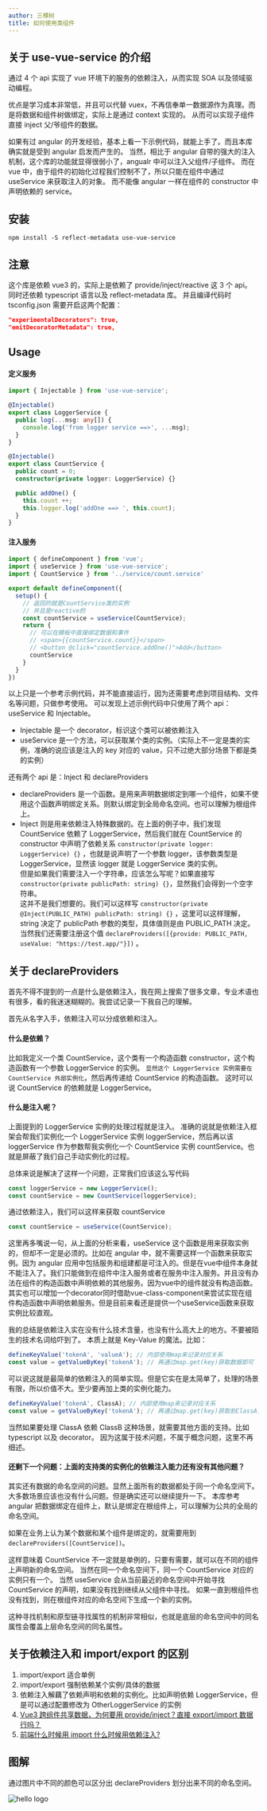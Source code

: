 ```yaml
---
author: 三棵树
title: 如何使用类组件
---
```


## 关于 use-vue-service 的介绍

通过 4 个 api 实现了 vue 环境下的服务的依赖注入，从而实现 SOA 以及领域驱动编程。

优点是学习成本非常低，并且可以代替 vuex，不再信奉单一数据源作为真理。而是将数据和组件树做绑定，实际上是通过 context 实现的。
从而可以实现子组件直接 inject 父/爷组件的数据。

如果有过 angular 的开发经验，基本上看一下示例代码，就能上手了。而且本库确实就是受到 angular 启发而产生的。
当然，相比于 angular 自带的强大的注入机制，这个库的功能就显得很弱小了，angualr 中可以注入父组件/子组件。
而在 vue 中，由于组件的初始化过程我们控制不了，所以只能在组件中通过 useService 来获取注入的对象。
而不能像 angular 一样在组件的 constructor 中声明依赖的 service。

## 安装

`npm install -S reflect-metadata use-vue-service`

## 注意

这个库是依赖 vue3 的，实际上是依赖了 provide/inject/reactive 这 3 个 api。
同时还依赖 typescript 语言以及 reflect-metadata 库。
并且编译代码时 tsconfig.json 需要开启这两个配置：

```json
"experimentalDecorators": true,
"emitDecoratorMetadata": true,
```

## Usage

#### 定义服务

```ts
import { Injectable } from 'use-vue-service';

@Injectable()
export class LoggerService {
  public log(...msg: any[]) {
    console.log('from logger service ==>', ...msg);
  }
}

@Injectable()
export class CountService {
  public count = 0;
  constructor(private logger: LoggerService) {}

  public addOne() {
    this.count ++;
    this.logger.log('addOne ==> ', this.count);
  }
}
```

#### 注入服务

```ts
import { defineComponent } from 'vue';
import { useService } from 'use-vue-service';
import { CountService } from '../service/count.service'

export default defineComponent({
  setup() {
    // 返回的就是CountService类的实例
    // 并且是reactive的
    const countService = useService(CountService);
    return {
      // 可以在模板中直接绑定数据和事件
      // <span>{{countService.count}}</span>
      // <button @click="countService.addOne()">Add</button>
      countService
    }
  }
})

```

以上只是一个参考示例代码，并不能直接运行，因为还需要考虑到项目结构、文件名等问题，只做参考使用。
可以发现上述示例代码中只使用了两个 api：useService 和 Injectable。

- Injectable 是一个 decorator，标识这个类可以被依赖注入
- useService 是一个方法，可以获取某个类的实例。（实际上不一定是类的实例，准确的说应该是注入的 key 对应的 value，只不过绝大部分场景下都是类的实例）

还有两个 api 是：Inject 和 declareProviders

- declareProviders 是一个函数。是用来声明数据绑定到哪一个组件，如果不使用这个函数声明绑定关系。则默认绑定到全局命名空间。也可以理解为根组件上。
- Inject 则是用来依赖注入特殊数据的。在上面的例子中，我们发现 CountService 依赖了 LoggerService，然后我们就在 CountService 的 constructor 中声明了依赖关系 `constructor(private logger: LoggerService) {}` ，也就是说声明了一个参数 logger，该参数类型是 LoggerService，显然该 logger 就是 LoggerService 类的实例。  
  但是如果我们需要注入一个字符串，应该怎么写呢？如果直接写`constructor(private publicPath: string) {}`，显然我们会得到一个空字符串。  
  这并不是我们想要的。我们可以这样写 `constructor(private @Inject(PUBLIC_PATH) publicPath: string) {}` ，这里可以这样理解，string 决定了 publicPath 参数的类型，具体值则是由 PUBLIC_PATH 决定。  
  当然我们还需要注册这个值 `declareProviders([{provide: PUBLIC_PATH, useValue: "https://test.app/"}])` 。

## 关于 declareProviders

首先不得不提到的一点是什么是依赖注入，我在网上搜索了很多文章，专业术语也有很多，看的我迷迷糊糊的。我尝试记录一下我自己的理解。

首先从名字入手，依赖注入可以分成依赖和注入。

#### 什么是依赖？

比如我定义一个类 CountService，这个类有一个构造函数 constructor，这个构造函数有一个参数 LoggerService 的实例。
`显然这个 LoggerService 实例需要在 CountService 外部实例化`，然后再传递给 CountService 的构造函数。
这时可以说 CountService 的依赖就是 LoggerService。

#### 什么是注入呢？

上面提到的 LoggerService 实例的处理过程就是注入。
准确的说就是依赖注入框架会帮我们实例化一个 LoggerService 实例 loggerService，然后再以该 loggerService 作为参数帮我实例化一个 CountService 实例 countService。也就是屏蔽了我们自己手动实例化的过程。

总体来说是解决了这样一个问题，正常我们应该这么写代码

```ts
const loggerService = new LoggerService();
const countService = new CountService(loggerService);
```

通过依赖注入，我们可以这样来获取 countService

```ts
const countService = useService(CountService);
```

这里再多嘴说一句，从上面的分析来看，useService 这个函数是用来获取实例的，但却不一定是必须的。比如在 angular 中，就不需要这样一个函数来获取实例。因为 angular 应用中包括服务和组建都是可注入的。但是在vue中组件本身就不能注入了。我们只能做到在组件中注入服务或者在服务中注入服务。并且没有办法在组件的构造函数中声明依赖的其他服务。因为vue中的组件就没有构造函数。其实也可以增加一个decorator同时借助vue-class-component来尝试实现在组件构造函数中声明依赖服务。但是目前来看还是提供一个useService函数来获取实例比较直观。

我的总结是依赖注入实在没有什么技术含量，也没有什么高大上的地方。不要被陌生的技术名词给吓到了。
本质上就是 Key-Value 的魔法。比如：

```ts
defineKeyValue('tokenA', 'valueA'); // 内部使用map来记录对应关系
const value = getValueByKey('tokenA'); // 再通过map.get(key)获取数据即可
```

可以说这就是最简单的依赖注入的简单实现。但是它实在是太简单了，处理的场景有限，所以价值不大。至少要再加上类的实例化能力。

```ts
defineKeyValue('tokenA', ClassA); // 内部使用map来记录对应关系
const value = getValueByKey('tokenA'); // 再通过map.get(key)获取到ClassA，然后实例化一个实例返回
```

当然如果要处理 ClassA 依赖 ClassB 这种场景，就需要其他方面的支持。比如 typescript 以及 decorator。
因为这属于技术问题，不属于概念问题，这里不再细述。

#### 还剩下一个问题：上面的支持类的实例化的依赖注入能力还有没有其他问题？

其实还有数据的命名空间的问题。显然上面所有的数据都处于同一个命名空间下。大多数场景应该也没有什么问题。但是确实还可以继续提升一下。
本库参考 angular 把数据绑定在组件上，默认是绑定在根组件上，可以理解为公共的全局的命名空间。

如果在业务上认为某个数据和某个组件是绑定的，就需要用到 `declareProviders([CountService])`。

这样意味着 CountService 不一定就是单例的，只要有需要，就可以在不同的组件上声明新的命名空间。
当然在同一个命名空间下，同一个 CountService 对应的实例只有一个。
当然 useService 会从当前最近的命名空间中开始寻找 CountService 的声明，如果没有找到继续从父组件中寻找。
如果一直到根组件也没有找到，则在根组件对应的命名空间下生成一个新的实例。

这种寻找机制和原型链寻找属性的机制非常相似，也就是底层的命名空间中的同名属性会覆盖上层命名空间的同名属性。

## 关于依赖注入和 import/export 的区别

1. import/export 适合单例
2. import/export 强制依赖某个实例/具体的数据
3. 依赖注入解藕了依赖声明和依赖的实例化。比如声明依赖 LoggerService，但是可以通过配置修改为 OtherLoggerService 的实例
4. [Vue3 跨组件共享数据，为何要用 provide/inject？直接 export/import 数据行吗？](https://www.zhihu.com/question/391394082/answer/1188254737)
5. [前端什么时候用 import 什么时候用依赖注入?](https://www.zhihu.com/question/374161373/answer/1034772082)

## 图解

通过图片中不同的颜色可以区分出 declareProviders 划分出来不同的命名空间。

![hello logo](/demo.png)
